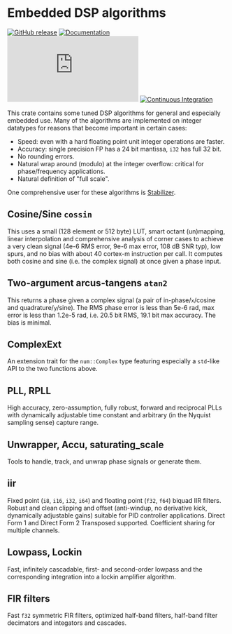 # Embedded DSP algorithms

[![GitHub release](https://img.shields.io/github/v/release/quartiq/idsp?include_prereleases)](https://github.com/quartiq/idsp/releases)
[![Documentation](https://img.shields.io/badge/docs-online-success)](https://docs.rs/idsp)
[![QUARTIQ Matrix Chat](https://img.shields.io/matrix/quartiq:matrix.org)](https://matrix.to/#/#quartiq:matrix.org)
[![Continuous Integration](https://github.com/quartiq/idsp/actions/workflows/ci.yml/badge.svg)](https://github.com/quartiq/idsp/actions/workflows/ci.yml)

This crate contains some tuned DSP algorithms for general and especially embedded use.
Many of the algorithms are implemented on integer datatypes for reasons that become important in certain cases:

* Speed: even with a hard floating point unit integer operations are faster.
* Accuracy: single precision FP has a 24 bit mantissa, `i32` has full 32 bit.
* No rounding errors.
* Natural wrap around (modulo) at the integer overflow: critical for phase/frequency applications.
* Natural definition of "full scale".

One comprehensive user for these algorithms is [Stabilizer](https://github.com/quartiq/stabilizer).

## Cosine/Sine `cossin`

This uses a small (128 element or 512 byte) LUT, smart octant (un)mapping, linear interpolation and comprehensive analysis of corner cases to achieve a very clean signal (4e-6 RMS error, 9e-6 max error, 108 dB SNR typ), low spurs, and no bias with about 40 cortex-m instruction per call. It computes both cosine and sine (i.e. the complex signal) at once given a phase input.

## Two-argument arcus-tangens `atan2`

This returns a phase given a complex signal (a pair of in-phase/`x`/cosine and quadrature/`y`/sine). The RMS phase error is less than 5e-6 rad, max error is less than 1.2e-5 rad, i.e. 20.5 bit RMS, 19.1 bit max accuracy. The bias is minimal.

## ComplexExt

An extension trait for the `num::Complex` type featuring especially a `std`-like API to the two functions above.

## PLL, RPLL

High accuracy, zero-assumption, fully robust, forward and reciprocal PLLs with dynamically adjustable time constant and arbitrary (in the Nyquist sampling sense) capture range.

## Unwrapper, Accu, saturating_scale

Tools to handle, track, and unwrap phase signals or generate them.

## iir

Fixed point (`i8`, `i16`, `i32`, `i64`) and floating point (`f32`, `f64`) biquad IIR filters.
Robust and clean clipping and offset (anti-windup, no derivative kick, dynamically adjustable gains) suitable for PID controller applications.
Direct Form 1 and Direct Form 2 Transposed supported.
Coefficient sharing for multiple channels.

## Lowpass, Lockin

Fast, infinitely cascadable, first- and second-order lowpass and the corresponding integration into a lockin amplifier algorithm.

## FIR filters

Fast `f32` symmetric FIR filters, optimized half-band filters, half-band filter decimators and integators and cascades.
